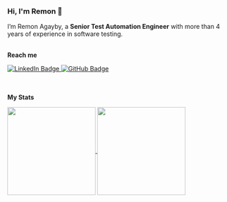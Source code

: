 ### Hi, I'm Remon 👋

I’m Remon Agayby, a **Senior Test Automation Engineer** with more than 4 years of experience in software testing.<br><br>

**Reach me**  

<div>
  <a href="https://www.linkedin.com/in/remonagayby/">
    <img src="https://img.shields.io/badge/LinkedIn-0077B5?style=for-the-badge&logo=linkedin&logoColor=white" alt="LinkedIn Badge"/>
  </a>
  <a href="[your-youtube-URL](https://github.com/remonagayby)">
    <img src="https://img.shields.io/badge/GitHub-100000?style=for-the-badge&logo=github&logoColor=white" alt="GitHub Badge"/>
  </a>
</div>  <br><br>

**My Stats**

<a href="https://github.com/remonagayby/github-readme-stats">
  <img height=200 align="center" src="https://github-readme-stats.vercel.app/api?username=remonagayby&show_icons=true" />
</a>
<a href="https://github.com/remonagayby/convoychat">
  <img height=200 align="center" src="https://github-readme-stats.vercel.app/api/top-langs?username=remonagayby&layout=compact&langs_count=8&card_width=320" />
</a>

<!--
**remonagayby/remonagayby** is a ✨ _special_ ✨ repository because its `README.md` (this file) appears on your GitHub profile.

Here are some ideas to get you started:

- 🔭 I’m currently working on ...
- 🌱 I’m currently learning ...
- 👯 I’m looking to collaborate on ...
- 🤔 I’m looking for help with ...
- 💬 Ask me about ...
- 📫 How to reach me: ...
- 😄 Pronouns: ...
- ⚡ Fun fact: ...
-->
